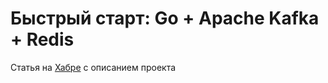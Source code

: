<h1>Быстрый старт: Go + Apache Kafka + Redis</h1>

Статья на <a href="https://habr.com/ru/post/441250/">Хабре</a> с описанием проекта